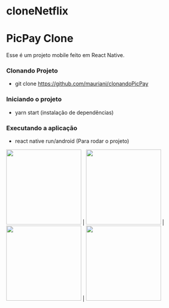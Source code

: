 # cloneNetflix

# PicPay Clone

Esse é um projeto mobile feito em React Native.

### Clonando Projeto 

- git clone https://github.com/mauriani/clonandoPicPay

### Iniciando o projeto

- yarn start (instalação de dependências)

### Executando a aplicação
- react native run/android (Para rodar o projeto)

<img src="https://user-images.githubusercontent.com/32397288/82909062-2aeaac00-9f3f-11ea-80de-07a651e49ed6.jpeg" width="200"> | <img src="https://user-images.githubusercontent.com/32397288/82909243-62595880-9f3f-11ea-934c-daaf24a0676d.jpeg" width="200"> | <img src="https://user-images.githubusercontent.com/32397288/82909249-62f1ef00-9f3f-11ea-84cc-ae0205656128.jpeg" width="200"> | 
<img src="https://user-images.githubusercontent.com/32397288/83290146-8d041500-a1bc-11ea-9703-bba25ceb2d98.jpeg" width="200">

